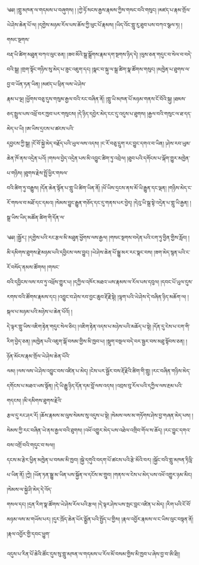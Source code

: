 ﻿  
༄༅། །གླུ་མཁན་ལ་གདམས་པ་བཞུགས། ། །ཀྱེ་ཧོ་སངས་རྒྱས་རྣམས་ཀྱིས་གསང་བའི་གསུང། །མཛད་པ་རྣམ་གྲོལ་ཡེ་ཤེས་ཆེན་པོ་ལ། །དགྱེས་མཉམ་རོལ་པས་ཆོས་ཀྱི་ཕུང་པོ་རྣམས། །ཡིད་འོང་གླུ་རུ་ཐུབ་པས་བཀའ་སྩལ་ཏ། །གསང་སྔགས་  
བརྡ་ཡི་ཚིག་མཐུན་བཀའ་ལུང་ཅན། །ཟབ་མོའི་སྒྲ་སྒྲོགས་རྣམ་དག་སྔགས་ཉིད་དེ། །ལུས་ཅན་གདུང་བ་སེལ་བ་བདེ་བའི་སྒྲ། །གྲག་སྟོང་གཉིས་སུ་མེད་པ་ཟུང་འཇུག་དང། །སྣང་བ་སྐུ་ལ་སྒྲ་ཚིག་སྣ་ཚོགས་གསུང། །མཁྱེན་པ་ཐུགས་ལ་བྱ་བ་ཡོན་ཏན་ཡིན། །མཛད་པ་ཕྲིན་ལས་ཡེ་ཤེས་  
རྣམ་པ་ལྔ། །ཕྱོགས་བཅུ་དུས་གསུམ་རྒྱལ་བའི་རང་བཞིན་ནོ། །གླུ་ཡི་མཁན་པོ་མཉམ་གནས་ངོ་བོའི་སྐུ། །ཐམས་ཅད་སྤྲུལ་པས་འཕྲོ་བར་ཁྱབ་པར་གསུངས། །དེ་ཉིད་དབྱེར་མེད་ངང་དུ་འདུས་པ་ཐུགས། །རྒྱལ་བའི་གསུང་ལ་ཐ་དད་མེད་པ་ཡི། །ཨ་ཡིས་དྲངས་པ་ཚངས་པའི་  
དབྱངས་ཀྱི་སྒྲ། །ངོ་བོ་སྐྱེ་མེད་བརྗོད་པའི་ཡུལ་ལས་འདས། །ང་རོ་བཅུ་དྲུག་རང་བྱུང་དགའ་བ་ཡིན། །ཤེས་རབ་ཡུམ་ཆེན་ཁོ་ནས་འདྲེན་པའོ། །གསལ་བྱེད་འདྲེན་པས་མི་འབྱུང་ཚིག་ཏུ་འབྲེལ། །ཐུབ་པའི་དགོངས་པ་ལྐོག་གྱུར་མཁྱེན་པ་གཉིས། །ཐུགས་རྗེས་སྤྲོ་ཕྱིར་གསལ་  
བའི་ཚིག་ཏུ་བརྒྱུས། །དོན་ཆེན་སྟོན་པ་གླུ་ཡི་ཚིག་ཡིན་ནོ། །ཕོ་ཡིས་དྲངས་ནས་མོ་ཡི་རྒྱུན་དང་ལྡན། །གཉིས་མེད་ང་རོ་གསལ་བ་མཐོ་དང་དམའ། །སེམས་བྱུང་རྒྱུན་གཅོད་དང་དུ་གནས་པར་བྱེད། །དེའུ་ཡི་སྒྲ་སྟེ་འདྲེན་པ་གླུ་ཡི་རྒྱན། །སྒྲ་ཡིས་ཡིད་མཚོན་ཚིག་གི་དོན་ལ་  
  
༄༅། །སྦྱོར༑ །དགྱེས་པའི་རང་རྩལ་མི་མཐུན་ཕྱོགས་ལས་རྒྱལ། །གསང་སྔགས་བདེན་པའི་ངག་ཏུ་བྱིན་གྱིས་རློབ། །མི་དམིགས་ཐུགས་རྗེ་མཉམ་པའི་དབྱིངས་ལས་བྱུང། །ཡེ་ཤེས་ཆེན་པོ་སྒྱུ་མར་རང་སྣང་བས། །ཟག་མེད་སྙན་པའི་ང་རོ་བསོད་ནམས་ཚོགས། །གསང་  
བའི་དབྱིངས་ལས་རབ་ཏུ་འཕྲོས་གྱུར་པ། །དཀྱིལ་འཁོར་མཐའ་ཡས་རྣམས་ལ་རོལ་པས་དབུལ། །དབང་པོ་ཡུལ་དུས་རགས་བའི་ཚོགས་རྣམས་དང། །འབྱུང་བ་ཤེས་རབ་བྱང་ཆུབ་རྡོ་རྗེ་སྟེ། །ལྷག་པའི་ཡེ་ཤེས་དེ་བཞིན་ཉིད་མཆོག་ལ། །སྐལ་པ་མཉམ་པའི་མཉེས་པ་ཆེན་པོའོ། །  
དེ་ལྟར་གླུ་ཡིས་འཇིག་རྟེན་གདུང་སེལ་ཅིང། །འཇིག་རྟེན་འདས་པ་མཉེས་པའི་མཆོད་པ་སྟེ། །དོན་དུ་ངེས་པ་ངག་གི་རིག་བྱེད་ཅན། །མཁྱེན་པའི་འཇུག་སྒོ་བསམ་གྱིས་མི་ཁྱབ་པ། །སྡུག་བསྔལ་བདེ་བར་སྦྱར་བས་མཐུ་སྟོབས་ཅན། །ཉོན་མོངས་རྣམ་གྲོལ་ཡེ་ཤེས་ཆེན་པོའི་  
ལམ། །ལས་ལས་ཡེ་ཤེས་འབྱུང་བས་འཛིན་པ་མེད། །ངེས་པར་སྦྱོར་བས་རྡོ་རྗེའི་ཚིག་གི་གླུ། །རང་བཞིན་གཉིས་མེད་དགོངས་པ་མཐའ་ཡས་སྟོན། །དེ་ཡི་རྒྱུ་ཉིད་དོན་དམ་བློ་ལས་འདས། །འབྲས་བུ་རོལ་པའི་དཀྱིལ་ལས་རྔམ་པའི་གདངས། །མི་དམིགས་ཐུགས་རྗེའི་  
རྩལ་དུ་རང་ཤར་རོ། །ཆོས་རྣམས་མ་ལུས་སེམས་སུ་འདུས་པ་སྟེ། །སེམས་ལས་མ་གཏོགས་ཤེས་བྱ་གཞན་མེད་པས། །སེམས་ཀྱི་རང་བཞིན་ཡེ་ནས་རྒྱལ་བའི་ཐུགས། །འཕོ་འགྱུར་མེད་པས་འཐེལ་འགྲིབ་གོལ་ས་ཆོད། །རང་བྱུང་དགའ་བས་འགྲོ་བའི་གདུང་བ་སལ།།  
དངས་མ་རྩེར་ཕྱིན་མཁྱེན་པ་བསམ་མི་ཁྱབ། །སྐྱེ་དགུའི་བདག་པོ་ཚངས་པའི་རྩེ་མོའི་བར། །སྐྱོང་བའི་གླུ་མཁན་ཏིལླི་པ་ཡིན་ནོ། །ཀྱེ། །ཡོན་ཏན་སྒྱུ་མ་ཡིན་པས་སྐྱོན་ལ་དངོས་མ་གྲུབ། །གནས་ལ་ངེས་པ་མེད་པས་འཕོ་འགྱུར་ཉམ་མིང། །སེམས་ལ་སྐྱེ་ཤི་མེད་དེ་འོད་  
གསལ་དང། །དྲན་རིག་སྣ་ཚོགས་ཡེ་ཤེས་རོལ་པའི་རྩལ། །དེ་ལྟར་ཤེས་པས་སྤང་བླང་འཛིན་པ་མེད། །རིག་པའི་ངོ་བོ་མཉམ་ལས་མ་གཡོས་པར། །དུར་ཁྲོད་ཆེན་པོར་སྨྱོན་པའི་སྤྱོད་པ་གྱིས། །རྣལ་འབྱོར་རྣམས་ལ་ང་ཡིས་ལུང་བསྟན་ནོ། །རྣལ་འབྱོར་གྱི་དབང་ཕྱུག་  
  
འདུས་པ་རིན་པོ་ཆེའི་ཚོང་དུས་སུ་གླུ་མཁན་ལ་གདམས་པ་རོལ་མོ་བསམ་གྱིས་མི་ཁྱབ་པ་ཞེས་བྱ་བ་ཨི་ཐི།།  
  
  

